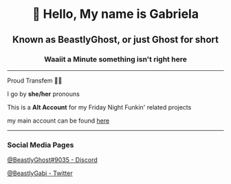 <p align="center">
  <h1 align="center">👋 Hello, My name is Gabriela</h1>
  <h2 align="center">Known as BeastlyGhost, or just Ghost for short</h2>
  <h3 align="center">Waaiit a Minute something isn't right here</h3>
</p>

----------------------------------------------

Proud Transfem 🏳️‍⚧️

I go by **she/her** pronouns

This is a **Alt Account** for my Friday Night Funkin' related projects

my main account can be found [here](https://github.com/BeastlyGhost)

----------------------------------------------
### Social Media Pages

[@BeastlyGhost#9035 - Discord](discord.com/users/597124141530742805)

[@BeastlyGabi - Twitter](https://twitter.com/BeastlyGabi)
